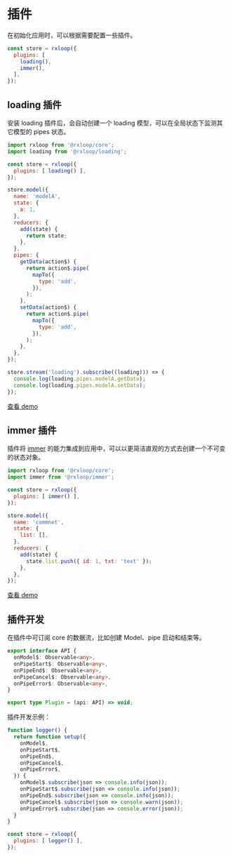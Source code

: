 # 插件
在初始化应用时，可以根据需要配置一些插件。

```javascript
const store = rxloop({
  plugins: [
    loading(),
    immer(),
  ],
});
```
## loading 插件

安装 loading 插件后，会自动创建一个 loading 模型，可以在全局状态下监测其它模型的 pipes 状态。

```javascript
import rxloop from '@rxloop/core';
import loading from '@rxloop/loading';

const store = rxloop({
  plugins: [ loading() ],
});

store.model({
  name: 'modelA',
  state: {
    a: 1,
  },
  reducers: {
    add(state) {
      return state;
    },
  },
  pipes: {
    getData(action$) {
      return action$.pipe(
        mapTo({
          type: 'add',
        }),
      );
    },
    setData(action$) {
      return action$.pipe(
        mapTo({
          type: 'add',
        }),
      );
    },
  },
});

store.stream('loading').subscribe((loading))) => {
  console.log(loading.pipes.modelA.getData);
  console.log(loading.pipes.modelA.setData);
});
```

[查看 demo](https://github.com/TalkingData/rxloop/tree/master/examples/loading-plugin)

## immer 插件
插件将 [immer](https://github.com/mweststrate/immer) 的能力集成到应用中，可以以更简洁直观的方式去创建一个不可变的状态对象。

```javascript
import rxloop from '@rxloop/core';
import immer from '@rxloop/immer';

const store = rxloop({
  plugins: [ immer() ],
});

store.model({
  name: 'commnet',
  state: {
    list: [],
  },
  reducers: {
    add(state) {
      state.list.push({ id: 1, txt: 'text' });
    },
  },
});
```
[查看 demo](https://github.com/TalkingData/rxloop/tree/master/examples/immer-plugin)

## 插件开发

在插件中可订阅 core 的数据流，比如创建 Model、pipe 启动和结束等。

```typescript
export interface API {
  onModel$: Observable<any>,
  onPipeStart$: Observable<any>,
  onPipeEnd$: Observable<any>,
  onPipeCancel$: Observable<any>,
  onPipeError$: Observable<any>,
}

export type Plugin = (api: API) => void;
```

插件开发示例：
```javascript
function logger() {
  return function setup({
    onModel$,
    onPipeStart$,
    onPipeEnd$,
    onPipeCancel$,
    onPipeError$,
  }) {
    onModel$.subscribe(json => console.info(json));
    onPipeStart$.subscribe(json => console.info(json));
    onPipeEnd$.subscribe(json => console.info(json));
    onPipeCancel$.subscribe(json => console.warn(json));
    onPipeError$.subscribe(json => console.error(json));
  }
}

const store = rxloop({
  plugins: [ logger() ],
});
```
